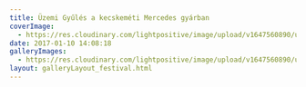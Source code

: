 ```yaml
---
title: Üzemi Gyűlés a kecskeméti Mercedes gyárban
coverImage:
  - https://res.cloudinary.com/lightpositive/image/upload/v1647560890/uploads/%C3%9Czemi%20Gy%C5%B1l%C3%A9s%20a%20kecskem%C3%A9ti%20Mercedes%20gy%C3%A1rban/111111-1.jpg
date: 2017-01-10 14:08:18
galleryImages: 
  - https://res.cloudinary.com/lightpositive/image/upload/v1647560890/uploads/%C3%9Czemi%20Gy%C5%B1l%C3%A9s%20a%20kecskem%C3%A9ti%20Mercedes%20gy%C3%A1rban/111111-1.jpg
layout: galleryLayout_festival.html
---
```

